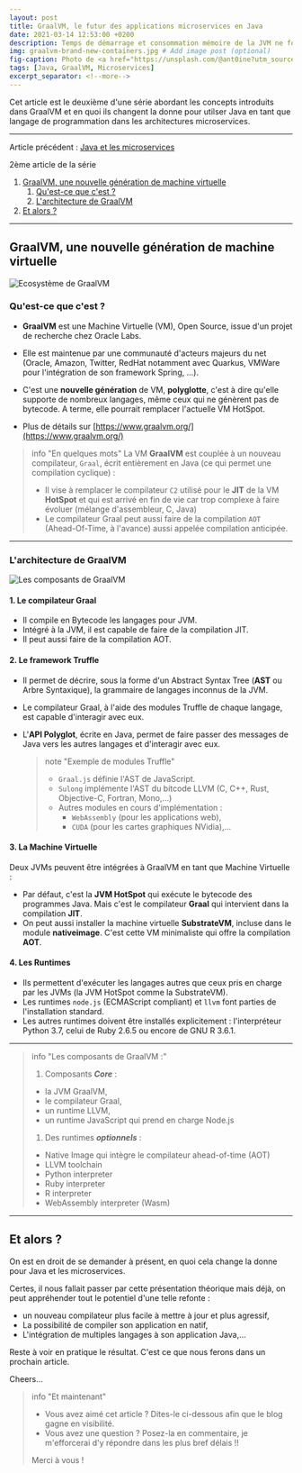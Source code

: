 ```yaml
---
layout: post
title: GraalVM, le futur des applications microservices en Java
date: 2021-03-14 12:53:00 +0200
description: Temps de démarrage et consommation mémoire de la JVM ne font pas de Java le candidat idéal pour développer des microserices. Mais GraalVM pourrait bien changer la donne...
img: graalvm-brand-new-containers.jpg # Add image post (optional)
fig-caption: Photo de <a href="https://unsplash.com/@ant0ine?utm_source=unsplash&utm_medium=referral&utm_content=creditCopyText">Antoine Petitteville</a> sur <a href="https://unsplash.com/s/photos/containers?utm_source=unsplash&utm_medium=referral&utm_content=creditCopyText">Unsplash</a> # Add figcaption (optional)
tags: [Java, GraalVM, Microservices]
excerpt_separator: <!--more-->
---
```


Cet article est le deuxième d'une série abordant les concepts introduits dans GraalVM et en quoi ils changent la donne pour utilser Java en tant que langage de programmation dans les architectures microservices.

<!--more-->

<hr class="hr-text" data-content="Plan">

Article précédent : [Java et les microservices]({{site.baseurl}}/java-et-les-microservices/)

2ème article de la série

1. [GraalVM, une nouvelle génération de machine virtuelle](#graalvm-une-nouvelle-génération-de-machine-virtuelle)
	1. [Qu'est-ce que c'est ?](#quest-ce-que-cest-)
	1. [L'architecture de GraalVM](#larchitecture-de-graalvm)
1. [Et alors ?](#et-alors-)

<hr class="hr-text" data-content="Nouvelle VM">

## GraalVM, une nouvelle génération de machine virtuelle

![Ecosystème de GraalVM]({{site.baseurl}}/assets/img/graalvm-ecosystem.png)

### Qu'est-ce que c'est ?

* **GraalVM** est une Machine Virtuelle (VM), Open Source, issue d'un projet de recherche chez Oracle Labs.
* Elle est maintenue par une communauté d'acteurs majeurs du net (Oracle, Amazon, Twitter, RedHat notamment avec Quarkus, VMWare pour l'intégration de son framework Spring, ...).

* C'est une **nouvelle génération** de VM, **polyglotte**, c'est à dire qu'elle supporte de nombreux langages, même ceux qui ne génèrent pas de bytecode. A terme, elle pourrait remplacer l'actuelle VM HotSpot.

* Plus de détails sur [https://www.graalvm.org/](https://www.graalvm.org/)

> info "En quelques mots"
> La VM **GraalVM** est couplée à un nouveau compilateur, `Graal`, écrit entièrement en Java (ce qui permet une compilation cyclique) :
> * Il vise à remplacer le compilateur `C2` utilisé pour le **JIT** de la VM **HotSpot** et qui est arrivé en fin de vie car trop complexe à faire évoluer (mélange d'assembleur, C, Java)
> * Le compilateur Graal peut aussi faire de la compilation `AOT` (Ahead-Of-Time, à l'avance) aussi appelée compilation anticipée.

<hr class="hr-text" data-content=Architecture>

### L'architecture de GraalVM

![Les composants de GraalVM]({{site.baseurl}}/assets/img/graalvm-components.png)


#### 1. Le compilateur Graal

* Il compile en Bytecode les langages pour JVM.
* Intégré à la JVM, il est capable de faire de la compilation JIT.
* Il peut aussi faire de la compilation AOT.

#### 2. Le framework Truffle

* Il permet de décrire, sous la forme d'un Abstract Syntax Tree (**AST** ou Arbre Syntaxique), la grammaire de langages inconnus de la JVM.
* Le compilateur Graal, à l'aide des modules Truffle de chaque langage, est capable d'interagir avec eux.
* L'**API Polyglot**, écrite en Java, permet de faire passer des messages de Java vers les autres langages et d'interagir avec eux.

	> note "Exemple de modules Truffle"	
	> * `Graal.js` définie l'AST de JavaScript.
	> * `Sulong` implémente l'AST du bitcode LLVM (C, C++, Rust, Objective-C, Fortran, Mono,...)
	> * Autres modules en cours d'implémentation : 
	>   * `WebAssembly` (pour les applications web), 
	>   * `CUDA` (pour les cartes graphiques NVidia),...

#### 3. La Machine Virtuelle

Deux JVMs peuvent être intégrées à GraalVM en tant que Machine Virtuelle :
* Par défaut, c'est la **JVM HotSpot** qui exécute le bytecode des programmes Java. Mais c'est le compilateur **Graal** qui intervient dans la compilation **JIT**.
* On peut aussi installer la machine virtuelle **SubstrateVM**, incluse dans le module **nativeimage**. C'est cette VM minimaliste qui offre la compilation **AOT**.

#### 4. Les Runtimes

* Ils permettent d'exécuter les langages autres que ceux pris en charge par les JVMs (la JVM HotSpot comme la SubstrateVM).
* Les runtimes `node.js` (ECMAScript compliant) et `llvm` font parties de l'installation standard.
* Les autres runtimes doivent être installés explicitement : l'interpréteur Python 3.7, celui de Ruby 2.6.5 ou encore de GNU R 3.6.1.

<hr class="hr-text" data-content="Résumé">

> info "Les composants de GraalVM :"
> 
> 1. Composants ***Core*** :
> 
> 	* la JVM GraalVM,
> 	* le compilateur Graal,
> 	* un runtime LLVM,
> 	* un runtime JavaScript qui prend en charge Node.js
> 
> 1. Des runtimes ***optionnels*** :
> 
> 	* Native Image qui intègre le compilateur ahead-of-time (AOT)
> 	* LLVM toolchain
> 	* Python interpreter
> 	* Ruby interpreter
> 	* R interpreter
> 	* WebAssembly interpreter (Wasm)

<hr class="hr-text" data-content="Conclusion">

## Et alors ?

On est en droit de se demander à présent, en quoi cela change la donne pour Java et les microservices. 

Certes, il nous fallait passer par cette présentation théorique mais déjà, on peut appréhender tout le potentiel d'une telle refonte :
* un nouveau compilateur plus facile à mettre à jour et plus agressif,
* La possibilité de compiler son application en natif,
* L'intégration de multiples langages à son application Java,...

Reste à voir en pratique le résultat. C'est ce que nous ferons dans un prochain article.

Cheers...

> info "Et maintenant"
> * Vous avez aimé cet article ? Dites-le ci-dessous afin que le blog gagne en visibilité.
> * Vous avez une question ? Posez-la en commentaire, je m'efforcerai d'y répondre dans les plus bref délais !!
> 
> Merci à vous !
>